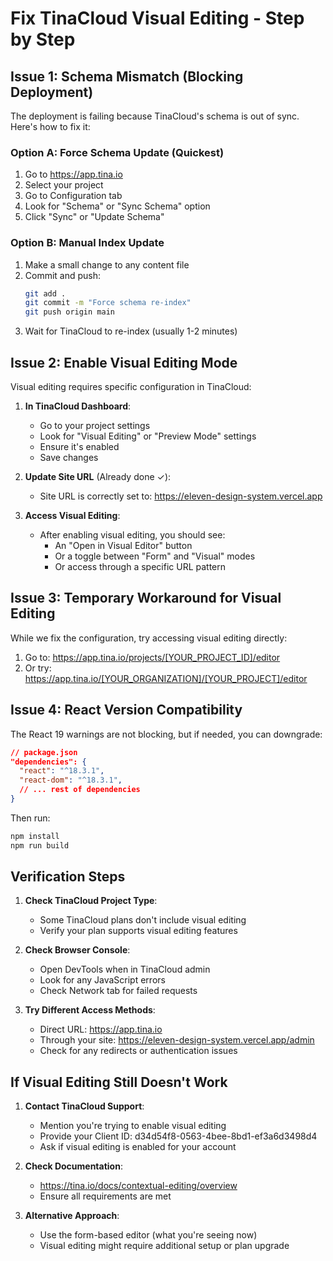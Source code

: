 # Fix TinaCloud Visual Editing - Step by Step

## Issue 1: Schema Mismatch (Blocking Deployment)

The deployment is failing because TinaCloud's schema is out of sync. Here's how to fix it:

### Option A: Force Schema Update (Quickest)
1. Go to https://app.tina.io
2. Select your project
3. Go to Configuration tab
4. Look for "Schema" or "Sync Schema" option
5. Click "Sync" or "Update Schema"

### Option B: Manual Index Update
1. Make a small change to any content file
2. Commit and push:
   ```bash
   git add .
   git commit -m "Force schema re-index"
   git push origin main
   ```
3. Wait for TinaCloud to re-index (usually 1-2 minutes)

## Issue 2: Enable Visual Editing Mode

Visual editing requires specific configuration in TinaCloud:

1. **In TinaCloud Dashboard**:
   - Go to your project settings
   - Look for "Visual Editing" or "Preview Mode" settings
   - Ensure it's enabled
   - Save changes

2. **Update Site URL** (Already done ✓):
   - Site URL is correctly set to: https://eleven-design-system.vercel.app

3. **Access Visual Editing**:
   - After enabling visual editing, you should see:
     - An "Open in Visual Editor" button
     - Or a toggle between "Form" and "Visual" modes
     - Or access through a specific URL pattern

## Issue 3: Temporary Workaround for Visual Editing

While we fix the configuration, try accessing visual editing directly:

1. Go to: https://app.tina.io/projects/[YOUR_PROJECT_ID]/editor
2. Or try: https://app.tina.io/[YOUR_ORGANIZATION]/[YOUR_PROJECT]/editor

## Issue 4: React Version Compatibility

The React 19 warnings are not blocking, but if needed, you can downgrade:

```json
// package.json
"dependencies": {
  "react": "^18.3.1",
  "react-dom": "^18.3.1",
  // ... rest of dependencies
}
```

Then run:
```bash
npm install
npm run build
```

## Verification Steps

1. **Check TinaCloud Project Type**:
   - Some TinaCloud plans don't include visual editing
   - Verify your plan supports visual editing features

2. **Check Browser Console**:
   - Open DevTools when in TinaCloud admin
   - Look for any JavaScript errors
   - Check Network tab for failed requests

3. **Try Different Access Methods**:
   - Direct URL: https://app.tina.io
   - Through your site: https://eleven-design-system.vercel.app/admin
   - Check for any redirects or authentication issues

## If Visual Editing Still Doesn't Work

1. **Contact TinaCloud Support**:
   - Mention you're trying to enable visual editing
   - Provide your Client ID: d34d54f8-0563-4bee-8bd1-ef3a6d3498d4
   - Ask if visual editing is enabled for your account

2. **Check Documentation**:
   - https://tina.io/docs/contextual-editing/overview
   - Ensure all requirements are met

3. **Alternative Approach**:
   - Use the form-based editor (what you're seeing now)
   - Visual editing might require additional setup or plan upgrade 